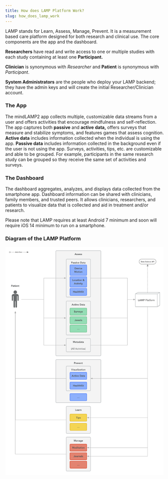 ```yaml
---
title: How does LAMP Platform Work?
slug: how_does_lamp_work
---
```


LAMP stands for Learn, Assess, Manage, Prevent. It is a measurement based care platform designed for both research and clinical use. The core components are the app and the dashboard.

**Researchers** have read and write access to one or multiple studies with each study containing at least one **Participant.**

**Clinician** is synonymous with *Researcher* and **Patient** is synonymous with *Participant*.

**System Administrators** are the people who deploy your LAMP backend; they have the admin keys and will create the initial Researcher/Clinician account.

### The App

The mindLAMP2 app collects multiple, customizable data streams from a user and offers activities that encourage mindfulness and self-reflection. The app captures both **passive** and **active** **data,** offers surveys that measure and stabilize symptoms, and features games that assess cognition. **Active data** includes information collected when the individual is using the app. **Passive data** includes information collected in the background even if the user is not using the app. Surveys, activities, tips, etc. are customizable and able to be grouped. For example, participants in the same research study can be grouped so they receive the same set of activities and surveys.

### The Dashboard

The dashboard aggregates, analyzes, and displays data collected from the smartphone app. Dashboard information can be shared with clinicians, family members, and trusted peers. It allows clinicians, researchers, and patients to visualize data that is collected and aid in treatment and/or research.

Please note that LAMP requires at least Android 7 minimum and soon will require iOS 14 minimum to run on a smartphone.

### Diagram of the LAMP Platform

![](../assets/LAMP_Diagrams.png)
